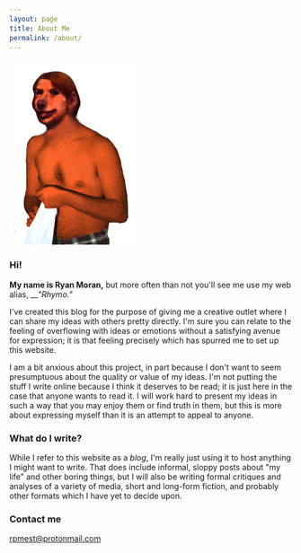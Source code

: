 ```yaml
---
layout: page
title: About Me
permalink: /about/
---
```

![Rhymo](/images/Rhymo.png "Rhymo")

### Hi!
**My name is Ryan Moran,**
but more often than not you'll see me use my web alias, __*"Rhymo."*

I've created this blog for the purpose of giving me a creative outlet where I can share my ideas with others pretty directly. I'm sure you can relate to the feeling of overflowing with ideas or emotions without a satisfying avenue for expression; it is that feeling precisely which has spurred me to set up this website. 

I am a bit anxious about this project, in part because I don't want to seem presumptuous about the quality or value of my ideas. I'm not putting the stuff I write online because I think it deserves to be read; it is just here in the case that anyone wants to read it. I will work hard to present my ideas in such a way that you may enjoy them or find truth in them, but this is more about expressing myself than it is an attempt to appeal to anyone. 


### What do I write?

While I refer to this website as a _blog_, I'm really just using it to host anything I might want to write. That does include informal, sloppy posts about "my life" and other boring things, but I will also be writing formal critiques and analyses of a variety of media, short and long-form fiction, and probably other formats which I have yet to decide upon.

### Contact me

[rpmest@protonmail.com](mailto:rpmest@protonmail.com)
